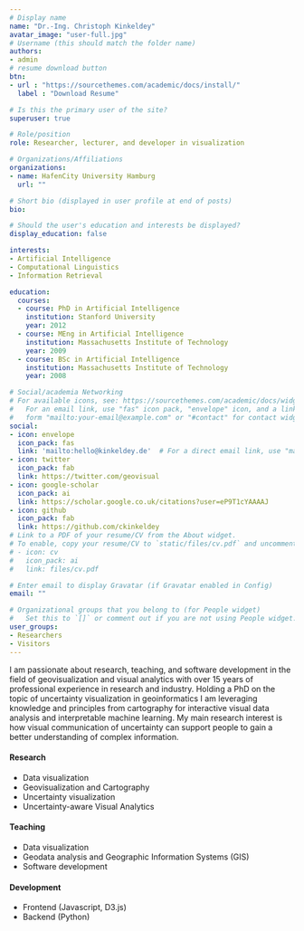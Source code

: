 ```yaml
---
# Display name
name: "Dr.-Ing. Christoph Kinkeldey"
avatar_image: "user-full.jpg"
# Username (this should match the folder name)
authors:
- admin
# resume download button
btn:
- url : "https://sourcethemes.com/academic/docs/install/"
  label : "Download Resume"

# Is this the primary user of the site?
superuser: true

# Role/position
role: Researcher, lecturer, and developer in visualization

# Organizations/Affiliations
organizations:
- name: HafenCity University Hamburg
  url: ""

# Short bio (displayed in user profile at end of posts)
bio:

# Should the user's education and interests be displayed?
display_education: false

interests:
- Artificial Intelligence
- Computational Linguistics
- Information Retrieval

education:
  courses:
  - course: PhD in Artificial Intelligence
    institution: Stanford University
    year: 2012
  - course: MEng in Artificial Intelligence
    institution: Massachusetts Institute of Technology
    year: 2009
  - course: BSc in Artificial Intelligence
    institution: Massachusetts Institute of Technology
    year: 2008

# Social/academia Networking
# For available icons, see: https://sourcethemes.com/academic/docs/widgets/#icons
#   For an email link, use "fas" icon pack, "envelope" icon, and a link in the
#   form "mailto:your-email@example.com" or "#contact" for contact widget.
social:
- icon: envelope
  icon_pack: fas
  link: 'mailto:hello@kinkeldey.de'  # For a direct email link, use "mailto:test@example.org".
- icon: twitter
  icon_pack: fab
  link: https://twitter.com/geovisual
- icon: google-scholar
  icon_pack: ai
  link: https://scholar.google.co.uk/citations?user=eP9T1cYAAAAJ
- icon: github
  icon_pack: fab
  link: https://github.com/ckinkeldey
# Link to a PDF of your resume/CV from the About widget.
# To enable, copy your resume/CV to `static/files/cv.pdf` and uncomment the lines below.  
# - icon: cv
#   icon_pack: ai
#   link: files/cv.pdf

# Enter email to display Gravatar (if Gravatar enabled in Config)
email: ""

# Organizational groups that you belong to (for People widget)
#   Set this to `[]` or comment out if you are not using People widget.  
user_groups:
- Researchers
- Visitors
---
```


I am passionate about research, teaching, and software development in the field of geovisualization and visual analytics with over 15 years of professional experience in research and industry. Holding a PhD on the topic of uncertainty visualization in geoinformatics I am leveraging knowledge and principles from cartography for interactive visual data analysis and interpretable machine learning. My main research interest is how visual communication of uncertainty can support people to gain a better understanding of complex information.

<!--![reviews](../../img/certifacates.jpg)-->

#### Research
* Data visualization
* Geovisualization and Cartography
* Uncertainty visualization
* Uncertainty-aware Visual Analytics

#### Teaching
* Data visualization
* Geodata analysis and Geographic Information Systems (GIS)
* Software development

#### Development
* Frontend (Javascript, D3.js)
* Backend (Python)
